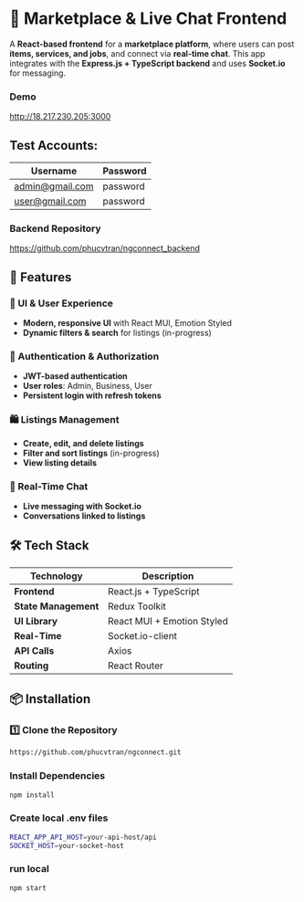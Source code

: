 # 🏪 Marketplace & Live Chat Frontend  

A **React-based frontend** for a **marketplace platform**, where users can post **items, services, and jobs**, and connect via **real-time chat**. This app integrates with the **Express.js + TypeScript backend** and uses **Socket.io** for messaging. 

### Demo
http://18.217.230.205:3000
## Test Accounts:
| Username  | Password |
|------------|-------------|
| admin@gmail.com | password |
| user@gmail.com | password |

### Backend Repository
https://github.com/phucvtran/ngconnect_backend

## 🚀 Features  

### 🎨 UI & User Experience  
- **Modern, responsive UI** with React MUI, Emotion Styled 
- **Dynamic filters & search** for listings (in-progress)  

### 🔐 Authentication & Authorization  
- **JWT-based authentication**  
- **User roles**: Admin, Business, User  
- **Persistent login with refresh tokens**  

### 🛍️ Listings Management  
- **Create, edit, and delete listings**  
- **Filter and sort listings** (in-progress) 
- **View listing details**  

### 💬 Real-Time Chat  
- **Live messaging with Socket.io**  
- **Conversations linked to listings**

## 🛠️ Tech Stack  

| Technology  | Description |
|------------|-------------|
| **Frontend** | React.js + TypeScript |
| **State Management** | Redux Toolkit |
| **UI Library** | React MUI + Emotion Styled |
| **Real-Time** | Socket.io-client |
| **API Calls** | Axios |
| **Routing** | React Router |

## 📦 Installation  

### 1️⃣ Clone the Repository  
```sh
https://github.com/phucvtran/ngconnect.git
```

### Install Dependencies
```sh
npm install
```

### Create local .env files
```sh
REACT_APP_API_HOST=your-api-host/api
SOCKET_HOST=your-socket-host
```

### run local
```sh
npm start
```
